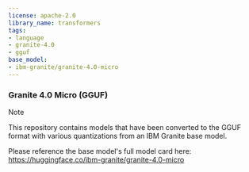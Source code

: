 ```yaml
---
license: apache-2.0
library_name: transformers
tags:
- language
- granite-4.0
- gguf
base_model:
- ibm-granite/granite-4.0-micro
---
```


### Granite 4.0 Micro (GGUF)

> [!NOTE]
> This repository contains models that have been converted to the GGUF format with various quantizations from an IBM Granite base model.
>
> Please reference the base model's full model card here:
> https://huggingface.co/ibm-granite/granite-4.0-micro
